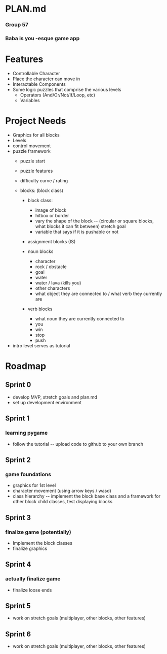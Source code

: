 # PLAN.md
### Group 57
### Baba is you -esque game app


# Features
- Controllable Character
- Place the character can move in
- Interactable Components
- Some logic puzzles that comprise the various levels
    - Operators (And/Or/Not/If/Loop, etc)
    - Variables

# Project Needs
- Graphics for all blocks
- Levels
- control movement
- puzzle framework
    - puzzle start
    - puzzle features
    - difficulty curve / rating

    - blocks: (block class)
        - block class:
            - image of block
            - hitbox or border
            - vary the shape of the block -- (circular or square blocks, what blocks it can fit between) stretch goal
            - variable that says if it is pushable or not

        - assignment blocks (IS)
        - noun blocks
            - character
            - rock / obstacle
            - goal
            - water
            - water / lava (kills you)
            - other characters
            - what object they are connected to / what verb they currently are
        - verb blocks
            - what noun they are currently connected to
            - you
            - win
            - stop
            - push
- intro level serves as tutorial

# Roadmap

## Sprint 0
- develop MVP, stretch goals and plan.md
- set up development environment

## Sprint 1
### learning pygame
- follow the tutorial -- upload code to github to your own branch

## Sprint 2
### game foundations
- graphics for 1st level
- character movement (using arrow keys / wasd)
- class hierarchy -- implement the block base class and a framework for other block child classes, test displaying blocks

## Sprint 3
### finalize game (potentially)
- Implement the block classes
- finalize graphics


## Sprint 4
### actually finalize game
- finalize loose ends
## Sprint 5
- work on stretch goals (multiplayer, other blocks, other features)
## Sprint 6
- work on stretch goals (multiplayer, other blocks, other features)
